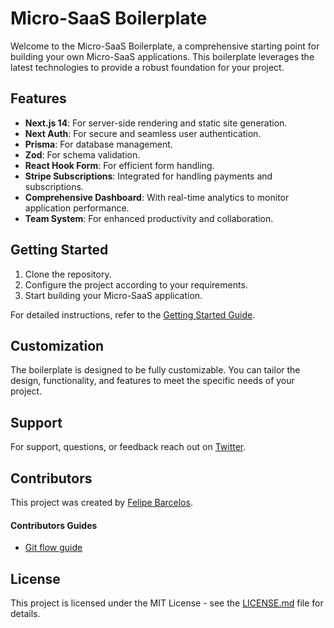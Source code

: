 # Micro-SaaS Boilerplate

Welcome to the Micro-SaaS Boilerplate, a comprehensive starting point for building your own Micro-SaaS applications. This boilerplate leverages the latest technologies to provide a robust foundation for your project.

## Features

- **Next.js 14**: For server-side rendering and static site generation.
- **Next Auth**: For secure and seamless user authentication.
- **Prisma**: For database management.
- **Zod**: For schema validation.
- **React Hook Form**: For efficient form handling.
- **Stripe Subscriptions**: Integrated for handling payments and subscriptions.
- **Comprehensive Dashboard**: With real-time analytics to monitor application performance.
- **Team System**: For enhanced productivity and collaboration.

## Getting Started

1. Clone the repository.
2. Configure the project according to your requirements.
3. Start building your Micro-SaaS application.

For detailed instructions, refer to the [Getting Started Guide](apps/web/src/app/(site)/_data/faq.ts).

## Customization

The boilerplate is designed to be fully customizable. You can tailor the design, functionality, and features to meet the specific needs of your project.

## Support

For support, questions, or feedback reach out on [Twitter](https://twitter.com/feldbarcelospro).

## Contributors

This project was created by [Felipe Barcelos](https://twitter.com/feldbarcelospro).

#### Contributors Guides

- [Git flow guide](docs/GITFLOW.md)

## License

This project is licensed under the MIT License - see the [LICENSE.md](LICENSE.md) file for details.
